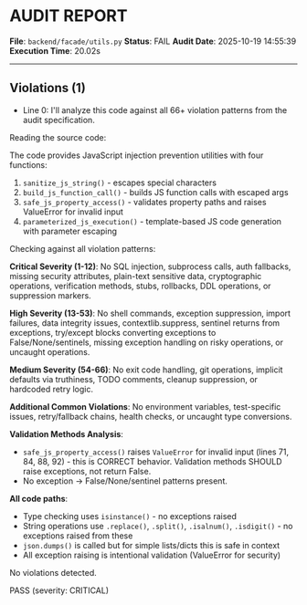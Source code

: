 # AUDIT REPORT

**File**: `backend/facade/utils.py`
**Status**: FAIL
**Audit Date**: 2025-10-19 14:55:39
**Execution Time**: 20.02s

---

## Violations (1)

- Line 0: I'll analyze this code against all 66+ violation patterns from the audit specification.

Reading the source code:

The code provides JavaScript injection prevention utilities with four functions:
1. `sanitize_js_string()` - escapes special characters
2. `build_js_function_call()` - builds JS function calls with escaped args
3. `safe_js_property_access()` - validates property paths and raises ValueError for invalid input
4. `parameterized_js_execution()` - template-based JS code generation with parameter escaping

Checking against all violation patterns:

**Critical Severity (1-12)**: No SQL injection, subprocess calls, auth fallbacks, missing security attributes, plain-text sensitive data, cryptographic operations, verification methods, stubs, rollbacks, DDL operations, or suppression markers.

**High Severity (13-53)**: No shell commands, exception suppression, import failures, data integrity issues, contextlib.suppress, sentinel returns from exceptions, try/except blocks converting exceptions to False/None/sentinels, missing exception handling on risky operations, or uncaught operations.

**Medium Severity (54-66)**: No exit code handling, git operations, implicit defaults via truthiness, TODO comments, cleanup suppression, or hardcoded retry logic.

**Additional Common Violations**: No environment variables, test-specific issues, retry/fallback chains, health checks, or uncaught type conversions.

**Validation Methods Analysis**:
- `safe_js_property_access()` raises `ValueError` for invalid input (lines 71, 84, 88, 92) - this is CORRECT behavior. Validation methods SHOULD raise exceptions, not return False.
- No exception → False/None/sentinel patterns present.

**All code paths**:
- Type checking uses `isinstance()` - no exceptions raised
- String operations use `.replace()`, `.split()`, `.isalnum()`, `.isdigit()` - no exceptions raised from these
- `json.dumps()` is called but for simple lists/dicts this is safe in context
- All exception raising is intentional validation (ValueError for security)

No violations detected.

PASS
 (severity: CRITICAL)
